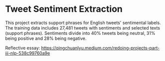 # Tweet Sentiment Extraction
This project extracts support phrases for English tweets' sentimental labels. The training data includes 27,481 tweets with sentiments and selected texts (support phrases). Sentiments divide into 40% tweets being neutral, 31% being positive and 28% being negative.

Reflective essay: https://qingchuanlyu.medium.com/redoing-projects-part-iii-nlp-538c99760a9e
